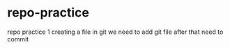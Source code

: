 # repo-practice
repo practice 1
creating a file in git
we need to add git file
after that need to commit
